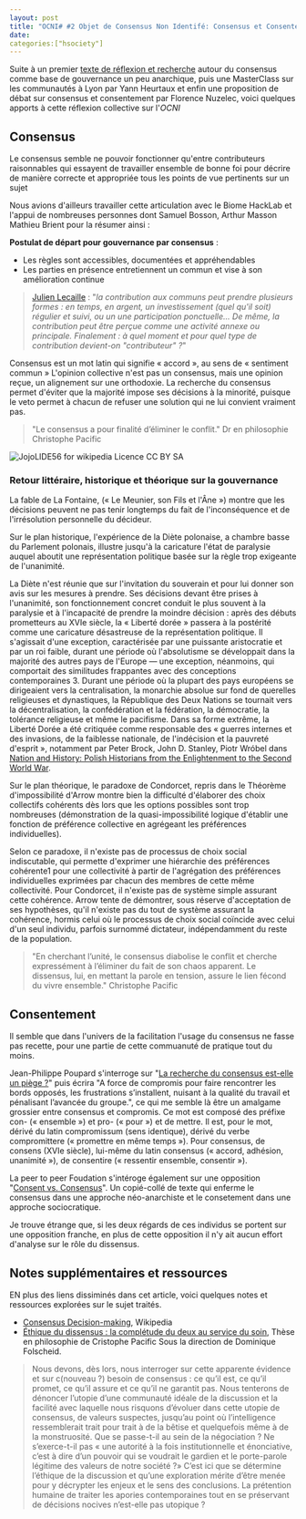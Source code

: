 ```yaml
---
layout: post
title: "OCNI# #2 Objet de Consensus Non Identifé: Consensus et Consentement"
date:
categories:["hsociety"]
---
```




Suite à un premier [texte de réflexion et recherche](https://xavcc.github.io/hsociety/2017/08/26/ocni.html) autour du consensus comme base de gouvernance un peu anarchique, puis une MasterClass sur les communautés à Lyon par Yann Heurtaux et enfin une proposition de débat sur consensus et consentement par Florence Nuzelec, voici quelques apports à cette réflexion collective sur l'_OCNI_

## Consensus

Le consensus semble ne pouvoir fonctionner qu'entre contributeurs raisonnables qui essayent de travailler ensemble de bonne foi pour décrire de manière correcte et appropriée tous les points de vue pertinents sur un sujet

Nous avions d'ailleurs travailler cette articulation avec le Biome HackLab et l'appui de nombreuses personnes dont Samuel Bosson, Arthur Masson Mathieu Brient pour la résumer ainsi :

**Postulat de départ pour gouvernance par consensus** : 

- Les règles sont accessibles, documentées et appréhendables
- Les parties en présence entretiennent un commun et vise à son amélioration continue

> [Julien Lecaille](https://mamot.fr/@JulienLecaille) : "_la contribution aux communs peut prendre plusieurs formes : en temps, en argent, un investissement (quel qu'il soit) régulier et suivi, ou un une participation ponctuelle... De même, la contribution peut être perçue comme une activité annexe ou principale. Finalement : à quel moment et pour quel type de contribution devient-on "contributeur" ?_"

Consensus est un mot latin qui signifie « accord », au sens de « sentiment commun »
L'opinion collective n'est pas un consensus, mais une opinion reçue, un alignement sur une orthodoxie.
La recherche du consensus permet d'éviter que la majorité impose ses décisions à la minorité, puisque le veto permet à chacun de refuser une solution qui ne lui convient vraiment pas.

> "Le consensus a pour finalité d’éliminer le conflit." Dr en philosophie Christophe Pacific

![](https://upload.wikimedia.org/wikipedia/commons/thumb/6/62/Consensus_traduit.jpg/530px-Consensus_traduit.jpg "JojoLIDE56 for wikipedia Licence CC BY SA")


### Retour littéraire, historique et théorique sur la gouvernance

La fable de La Fontaine, (« Le Meunier, son Fils et l'Âne ») montre que les décisions peuvent ne pas tenir longtemps du fait de l'inconséquence et de l'irrésolution personnelle du décideur.

Sur le plan historique, l'expérience de la Diète polonaise, a chambre basse du Parlement polonais, illustre jusqu'à la caricature l'état de paralysie auquel aboutit une représentation politique basée sur la règle trop exigeante de l'unanimité.

La Diète n'est réunie que sur l'invitation du souverain et pour lui donner son avis sur les mesures à prendre. Ses décisions devant être prises à l'unanimité, son fonctionnement concret conduit le plus souvent à la paralysie et à l'incapacité de prendre la moindre décision : après des débuts prometteurs au XVIe siècle, la « Liberté dorée » passera à la postérité comme une caricature désastreuse de la représentation politique. Il s'agissait d'une exception, caractérisée par une puissante aristocratie et par un roi faible, durant une période où l'absolutisme se développait dans la majorité des autres pays de l'Europe ― une exception, néanmoins, qui comportait des similitudes frappantes avec des conceptions contemporaines 3. Durant une période où la plupart des pays européens se dirigeaient vers la centralisation, la monarchie absolue sur fond de querelles religieuses et dynastiques, la République des Deux Nations se tournait vers la décentralisation, la confédération et la fédération, la démocratie, la tolérance religieuse et même le pacifisme.
Dans sa forme extrême, la Liberté Dorée a été critiquée comme responsable des « guerres internes et des invasions, de la faiblesse nationale, de l'indécision et la pauvreté d'esprit », notamment par Peter Brock, John D. Stanley, Piotr Wróbel dans [Nation and History: Polish Historians from the Enlightenment to the Second World War](https://frama.link/hTxKR19H).

Sur le plan théorique, le paradoxe de Condorcet, repris dans le Théorème d'impossibilité d'Arrow montre bien la difficulté d'élaborer des choix collectifs cohérents dès lors que les options possibles sont trop nombreuses (démonstration de la quasi-impossibilité logique d'établir une fonction de préférence collective en agrégeant les préférences individuelles).

Selon ce paradoxe, il n'existe pas de processus de choix social indiscutable, qui permette d'exprimer une hiérarchie des préférences cohérente1 pour une collectivité à partir de l'agrégation des préférences individuelles exprimées par chacun des membres de cette même collectivité. Pour Condorcet, il n'existe pas de système simple assurant cette cohérence. Arrow tente de démontrer, sous réserve d'acceptation de ses hypothèses, qu'il n'existe pas du tout de système assurant la cohérence, hormis celui où le processus de choix social coïncide avec celui d'un seul individu, parfois surnommé dictateur, indépendamment du reste de la population.

> "En cherchant l’unité, le consensus diabolise le conflit et cherche expressément à l’éliminer du fait de son chaos apparent. Le dissensus, lui, en mettant la parole en tension, assure le lien fécond du vivre ensemble." Christophe Pacific

## Consentement

Il semble que dans l'univers de la facilitation l'usage du consensus ne fasse pas recette, pour une partie de cette commuanuté de pratique tout du moins.

Jean-Philippe Poupard s'interroge sur "[La recherche du consensus est-elle un piège ?](http://www.leblogdelafacilitation.com/la-recherche-du-consensus-est-elle-un-piege/)" puis écrira "A force de compromis pour faire rencontrer les bords opposés, les frustrations s’installent, nuisant à la qualité du travail et pénalisant l’avancée du groupe.", ce qui me semble là être un amalgame grossier entre consensus et compromis.
Ce mot est composé des préfixe con- (« ensemble ») et pro- (« pour ») et de mettre. Il est, pour le mot, dérivé du latin compromissum (sens identique), dérivé du verbe compromittere (« promettre en même temps »).
Pour consensus, de consens (XVIe siècle), lui-même du latin consensus (« accord, adhésion, unanimité »), de consentire (« ressentir ensemble, consentir »).

La peer to peer Foudation s'intéroge également sur une opposition "[Consent vs. Consensus](https://wiki.p2pfoundation.net/Consent_vs._Consensus)". Un copié-collé de texte qui enferme le consensus dans une approche néo-anarchiste et le consetement dans une approche sociocratique.

Je trouve étrange que, si les deux régards de ces individus se portent sur une opposition franche, en plus de cette opposition il n'y ait aucun effort d'analyse sur le rôle du dissensus. 

## Notes supplémentaires et ressources

EN plus des liens dissiminés dans cet article, voici quelques notes et ressources explorées sur le sujet traités.

+ [Consensus Decision-making](https://en.wikipedia.org/wiki/Consensus_decision-making), Wikipedia
+ [Éthique du dissensus : la complétude du deux au service du soin](http://www.theses.fr/2008PEST0253), Thèse en philosophie de Cristophe Pacific Sous la direction de Dominique Folscheid. 
> Nous  devons,  dès lors, nous interroger sur cette  apparente  évidence  et  sur  c(nouveau ?) besoin de consensus : ce qu’il est, ce qu’il promet, ce qu’il assure et ce qu’il 
ne  garantit  pas.  Nous  tenterons  de  dénoncer l’utopie d’une  communauté  idéale  de  la 
discussion  et  la  facilité  avec  laquelle  nous  risquons  d’évoluer  dans  cette  utopie  de 
consensus, de valeurs suspectes, jusqu’au point où l’intelligence ressemblerait trait pour trait à de la bêtise et quelquefois même à de la monstruosité. Que se passe-t-il au sein de 
la   négociation ?  Ne s’exerce-t-il pas  « une  autorité à la fois institutionnelle et 
énonciative,  c’est  à  dire  d’un  pouvoir  qui  se  voudrait  le  gardien  et  le  porte-parole 
légitime  des  valeurs de  notre  société ?»  C’est  ici  que  se  détermine l’éthique de la 
discussion et qu’une exploration  mérite  d’être  menée pour y décrypter les enjeux et le sens  des  conclusions. La prétention  humaine de traiter  les  apories contemporaines tout 
en se préservant de décisions nocives n’est-elle pas utopique ?



